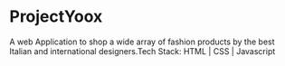 # ProjectYoox
A web Application to shop a wide array of fashion products by the best Italian and international designers.Tech Stack: HTML | CSS | Javascript 
